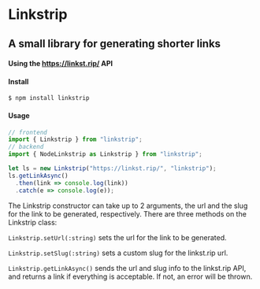 # Linkstrip
## A small library for generating shorter links
#### Using the https://linkst.rip/ API

#### Install

`$ npm install linkstrip`

#### Usage

```javascript
// frontend
import { Linkstrip } from "linkstrip";
// backend
import { NodeLinkstrip as Linkstrip } from "linkstrip";

let ls = new Linkstrip("https://linkst.rip/", "linkstrip");
ls.getLinkAsync()
  .then(link => console.log(link))
  .catch(e => console.log(e));
```
The Linkstrip constructor can take up to 2 arguments, the url and the slug for the link to be generated, respectively.
There are three methods on the Linkstrip class:

`Linkstrip.setUrl(:string)` sets the url for the link to be generated.

`Linkstrip.setSlug(:string)` sets a custom slug for the linkst.rip url.

`Linkstrip.getLinkAsync()` sends the url and slug info to the linkst.rip API, and returns a link if everything is acceptable. If not, an error will be thrown.
